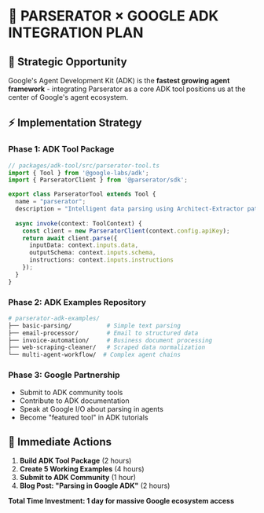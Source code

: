 # 🤖 **PARSERATOR × GOOGLE ADK INTEGRATION PLAN**

## 🎯 **Strategic Opportunity**

Google's Agent Development Kit (ADK) is the **fastest growing agent framework** - integrating Parserator as a core ADK tool positions us at the center of Google's agent ecosystem.

## ⚡ **Implementation Strategy**

### **Phase 1: ADK Tool Package**
```typescript
// packages/adk-tool/src/parserator-tool.ts
import { Tool } from '@google-labs/adk';
import { ParseratorClient } from '@parserator/sdk';

export class ParseratorTool extends Tool {
  name = "parserator";
  description = "Intelligent data parsing using Architect-Extractor pattern";
  
  async invoke(context: ToolContext) {
    const client = new ParseratorClient(context.config.apiKey);
    return await client.parse({
      inputData: context.inputs.data,
      outputSchema: context.inputs.schema,
      instructions: context.inputs.instructions
    });
  }
}
```

### **Phase 2: ADK Examples Repository**
```bash
# parserator-adk-examples/
├── basic-parsing/          # Simple text parsing
├── email-processor/        # Email to structured data
├── invoice-automation/     # Business document processing
├── web-scraping-cleaner/   # Scraped data normalization
└── multi-agent-workflow/  # Complex agent chains
```

### **Phase 3: Google Partnership**
- Submit to ADK community tools
- Contribute to ADK documentation
- Speak at Google I/O about parsing in agents
- Become "featured tool" in ADK tutorials

## 🚀 **Immediate Actions**

1. **Build ADK Tool Package** (2 hours)
2. **Create 5 Working Examples** (4 hours)  
3. **Submit to ADK Community** (1 hour)
4. **Blog Post: "Parsing in Google ADK"** (2 hours)

**Total Time Investment: 1 day for massive Google ecosystem access**